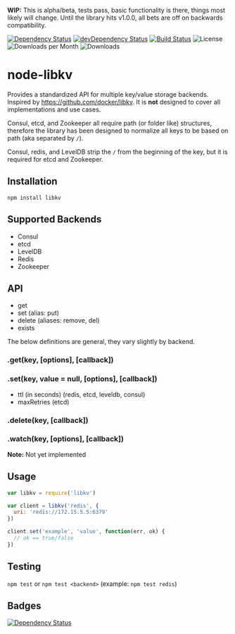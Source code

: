 **WIP:** This is alpha/beta, tests pass, basic functionality is there, things most likely will change. Until the library hits v1.0.0, all bets are off on backwards compatibility. 

[![Dependency Status](https://david-dm.org/ekristen/node-libkv.svg)](https://david-dm.org/ekristen/node-libkv) [![devDependency Status](https://david-dm.org/ekristen/node-libkv/dev-status.svg)](https://david-dm.org/ekristen/node-libkv#info=devDependencies) [![Build Status](https://travis-ci.org/ekristen/node-libkv.svg)](https://travis-ci.org/ekristen/node-libkv) ![License](https://img.shields.io/badge/license-MIT-blue.svg) ![Downloads per Month](https://img.shields.io/npm/dm/libkv.svg) ![Downloads](https://img.shields.io/npm/dt/libkv.svg)
# node-libkv

Provides a standardized API for multiple key/value storage backends. Inspired by https://github.com/docker/libkv. It is **not** designed to cover all implementations and use cases.

Consul, etcd, and Zookeeper all require path (or folder like) structures, therefore the library has been designed to normalize all keys to be based on path (aka separated by `/`). 

Consul, redis, and LevelDB strip the `/` from the beginning of the key, but it is required for etcd and Zookeeper.

## Installation

`npm install libkv`

## Supported Backends

* Consul
* etcd
* LevelDB
* Redis
* Zookeeper

## API

* get
* set (alias: put)
* delete (aliases: remove, del)
* exists

The below definitions are general, they vary slightly by backend.

### .get(key, [options], [callback])

### .set(key, value = null, [options], [callback])

* ttl (in seconds) (redis, etcd, leveldb, consul)
* maxRetries (etcd)

### .delete(key, [callback])

### .watch(key, [options], [callback])

**Note:** Not yet implemented


## Usage

```javascript
var libkv = require('libkv')

var client = libkv('redis', {
  uri: 'redis://172.15.5.5:6379'
})

client.set('example', 'value', function(err, ok) {
  // ok == true/false
})

```

## Testing

`npm test` or `npm test <backend>` (example: `npm test redis`)

## Badges

[![Dependency Status](https://david-dm.org/ekristen/node-libkv.svg)](https://david-dm.org/ekristen/node-libkv)
